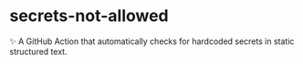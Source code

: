 # secrets-not-allowed
✨ A GitHub Action that automatically checks for hardcoded secrets in static structured text.
